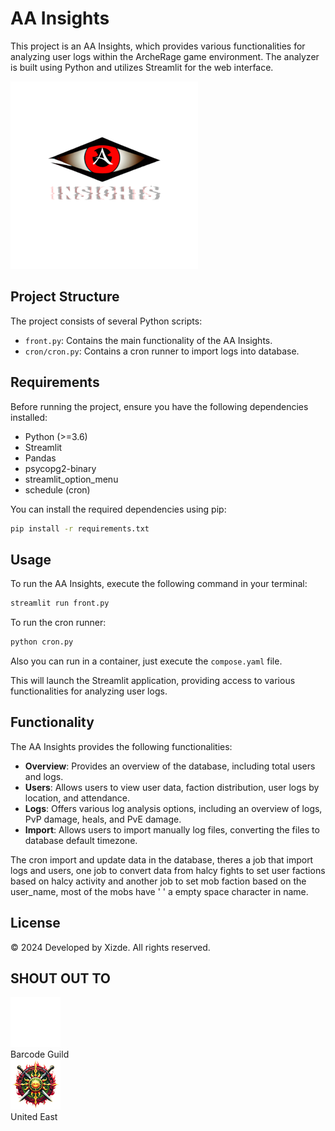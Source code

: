 # AA Insights

This project is an AA Insights, which provides various functionalities for analyzing user logs within the ArcheRage game environment. The analyzer is built using Python and utilizes Streamlit for the web interface.

![logo](app/logo300x300.png)

## Project Structure

The project consists of several Python scripts:

- `front.py`: Contains the main functionality of the AA Insights.
- `cron/cron.py`: Contains a cron runner to import logs into database.

## Requirements

Before running the project, ensure you have the following dependencies installed:

- Python (>=3.6)
- Streamlit
- Pandas
- psycopg2-binary
- streamlit_option_menu
- schedule (cron)

You can install the required dependencies using pip:

```bash
pip install -r requirements.txt
```

## Usage

To run the AA Insights, execute the following command in your terminal:

```bash
streamlit run front.py
```

To run the cron runner:
```bash
python cron.py
```

Also you can run in a container, just execute the ```compose.yaml``` file.

This will launch the Streamlit application, providing access to various functionalities for analyzing user logs.

## Functionality

The AA Insights provides the following functionalities:

- **Overview**: Provides an overview of the database, including total users and logs.
- **Users**: Allows users to view user data, faction distribution, user logs by location, and attendance.
- **Logs**: Offers various log analysis options, including an overview of logs, PvP damage, heals, and PvE damage.
- **Import**: Allows users to import manually log files, converting the files to database default timezone.

The cron import and update data in the database, theres a job that import logs and users, one job to convert data from halcy fights to set user factions based on halcy activity and another job to set mob faction based on the user_name, most of the mobs have ' ' a empty space character in name.

## License

© 2024 Developed by Xizde. All rights reserved.

## SHOUT OUT TO
<div class="row">
    <div class="col text-center">
        <img src="app/barcode_logo.png" alt="Barcode Guild" width="80">
        <br>Barcode Guild
    </div>
    <div class="col text-center">
        <img src="app/united_east_logo.png" alt="United East" width="80">
        <br>United East
    </div>
</div>

